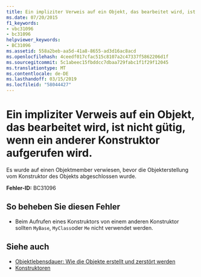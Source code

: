 ```yaml
---
title: Ein impliziter Verweis auf ein Objekt, das bearbeitet wird, ist nicht gütig, wenn ein anderer Konstruktor aufgerufen wird.
ms.date: 07/20/2015
f1_keywords:
- vbc31096
- bc31096
helpviewer_keywords:
- BC31096
ms.assetid: 558a2beb-aa5d-41a8-8655-ad3d16ac8acd
ms.openlocfilehash: 4ceedf017cfac515c8107a2c47337f5862206d1f
ms.sourcegitcommit: 5c1abeec15fbddcc7dbaa729fabc1f1f29f12045
ms.translationtype: MT
ms.contentlocale: de-DE
ms.lasthandoff: 03/15/2019
ms.locfileid: "58044427"
---
```

# <a name="implicit-reference-to-object-under-construction-is-not-valid-when-calling-another-constructor"></a>Ein impliziter Verweis auf ein Objekt, das bearbeitet wird, ist nicht gütig, wenn ein anderer Konstruktor aufgerufen wird.
Es wurde auf einen Objektmember verwiesen, bevor die Objekterstellung vom Konstruktor des Objekts abgeschlossen wurde.  
  
 **Fehler-ID:** BC31096  
  
## <a name="to-correct-this-error"></a>So beheben Sie diesen Fehler  
  
-   Beim Aufrufen eines Konstruktors von einem anderen Konstruktor sollten `MyBase`, `MyClass`oder `Me` nicht verwendet werden.  
  
## <a name="see-also"></a>Siehe auch

- [Objektlebensdauer: Wie die Objekte erstellt und zerstört werden](../../visual-basic/programming-guide/language-features/objects-and-classes/object-lifetime-how-objects-are-created-and-destroyed.md)
- [Konstruktoren](~/docs/visual-basic/programming-guide/concepts/object-oriented-programming.md#constructors)
